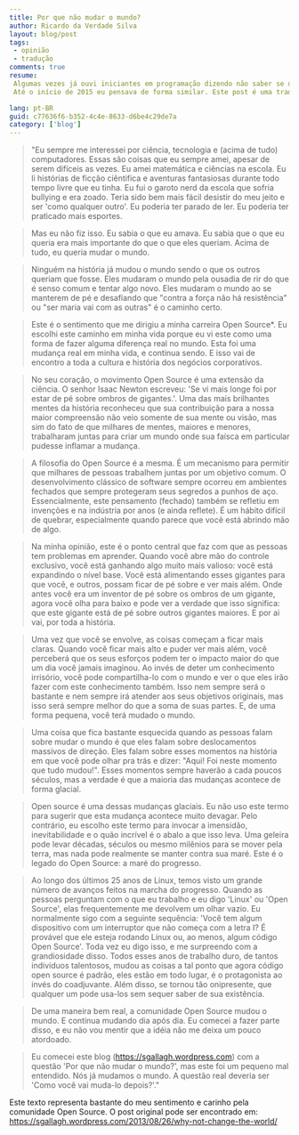 ```yaml
---
title: Por que não mudar o mundo?
author: Ricardo da Verdade Silva
layout: blog/post
tags:
 - opinião
 - tradução
comments: true
resume:
 Algumas vezes já ouvi iniciantes em programação dizendo não saber se querem ser realmente programadores por achar que com programação a única coisa que você vai fazer na vida é enriquecer algum empresário.
 Até o início de 2015 eu pensava de forma similar. Este post é uma tradução livre do post de Stephen Gallagher que mostra como é possível mudar o mundo com programação.

lang: pt-BR
guid: c77636f6-b352-4c4e-8633-d6be4c29de7a
category: ['blog']
---
```


> "Eu sempre me interessei por ciência, tecnologia e (acima de tudo) computadores. Essas são coisas que eu sempre amei, apesar de serem difíceis as vezes. Eu amei matemática e ciências na escola. Eu li histórias de ficção ciêntifica e aventuras fantasiosas durante todo tempo livre que eu tinha. Eu fui o garoto nerd da escola que sofria bullying e era zoado. Teria sido bem mais fácil desistir do meu jeito e ser 'como qualquer outro'. Eu poderia ter parado de ler. Eu poderia ter praticado mais esportes.

> Mas eu não fiz isso. Eu sabia o que eu amava. Eu sabia que o que eu queria era mais importante do que o que eles queriam. Acima de tudo, eu queria mudar o mundo.

> Ninguém na história já mudou o mundo sendo o que os outros queriam que fosse. Eles mudaram o mundo pela ousadia de rir do que é senso comum e tentar algo novo. Eles mudaram o mundo ao se manterem de pé e desafiando que "contra a força não há resistência" ou "ser maria vai com as outras" é o caminho certo.

> Este é o sentimento que me dirigiu a minha carreira Open Source*. Eu escolhi este caminho em minha vida porque eu vi este como uma forma de fazer alguma diferença real no mundo. Esta foi uma mudança real em minha vida, e continua sendo. E isso vai de encontro a toda a cultura e história dos negócios corporativos.

> No seu coração, o movimento Open Source é uma extensão da ciência. O senhor Isaac Newton escreveu: 'Se vi mais longe foi por estar de pé sobre ombros de gigantes.'. Uma das mais brilhantes mentes da história reconheceu que sua contribuição para a nossa maior compreensão não veio somente de sua mente ou visão, mas sim do fato de que milhares de mentes, maiores e menores, trabalharam juntas para criar um mundo onde sua faísca em particular pudesse inflamar a mudança.

> A filosofia do Open Source é a mesma. É um mecanismo para permitir que milhares de pessoas trabalhem juntas por um objetivo comum. O desenvolvimento clássico de software sempre ocorreu em ambientes fechados que sempre protegeram seus segredos a punhos de aço. Essencialmente, este pensamento (fechado) também se refletiu em invenções e na indústria por anos (e ainda reflete). É um hábito difícil de quebrar, especialmente quando parece que você está abrindo mão de algo.

> Na minha opinião, este é o ponto central que faz com que as pessoas tem problemas em aprender. Quando você abre mão do controle exclusivo, você está ganhando algo muito mais valioso: você está expandindo o nível base. Você está alimentando esses gigantes para que você, e outros, possam ficar de pé sobre e ver mais além. Onde antes você era um inventor de pé sobre os ombros de um gigante, agora você olha para baixo e pode ver a verdade que isso significa: que este gigante está de pé sobre outros gigantes maiores. E por ai vai, por toda a história.

> Uma vez que você se envolve, as coisas começam a ficar mais claras. Quando você ficar mais alto e puder ver mais além, você perceberá que os seus esforços podem ter o impacto maior do que um dia você jamais imaginou. Ao invés de deter um conhecimento irrisório, você pode compartilha-lo com o mundo e ver o que eles irão fazer com este conhecimento também. Isso nem sempre será o bastante e nem sempre irá atender aos seus objetivos originais, mas isso será sempre melhor do que a soma de suas partes. E, de uma forma pequena, você terá mudado o mundo.

> Uma coisa que fica bastante esquecida quando as pessoas falam sobre mudar o mundo é que eles falam sobre deslocamentos massivos de direção. Eles falam sobre esses momentos na história em que você pode olhar pra trás e dizer: "Aqui! Foi neste momento que tudo mudou!". Esses momentos sempre haverão a cada poucos séculos, mas a verdade é que a maioria das mudanças acontece de forma glacial.

> Open source é uma dessas mudanças glaciais. Eu não uso este termo para sugerir que esta mudança acontece muito devagar. Pelo contrário, eu escolho este termo para invocar a imensidão, inevitabilidade e o quão incrível é o abalo a que isso leva. Uma geleira pode levar décadas, séculos ou mesmo milênios para se mover pela terra, mas nada pode realmente se manter contra sua maré. Este é o legado do Open Source: a maré do progresso.

> Ao longo dos últimos 25 anos de Linux, temos visto um grande número de avanços feitos na marcha do progresso. Quando as pessoas perguntam com o que eu trabalho e eu digo 'Linux' ou 'Open Source', elas frequentemente me devolvem um olhar vazio. Eu normalmente sigo com a seguinte sequência: 'Você tem algum dispositivo com um interruptor que não começa com a letra I? É provável que ele esteja rodando Linux ou, ao menos, algum código Open Source'. Toda vez eu digo isso, e me surpreendo com a grandiosidade disso. Todos esses anos de trabalho duro, de tantos indivíduos talentosos, mudou as coisas a tal ponto que agora código open source é padrão, eles estão em todo lugar, é o protagonista ao invés do coadjuvante. Além disso, se tornou tão onipresente, que qualquer um pode usa-los sem sequer saber de sua existência.

> De uma maneira bem real, a comunidade Open Source mudou o mundo. E continua mudando dia após dia. Eu comecei a fazer parte disso, e eu não vou mentir que a idéia não me deixa um pouco atordoado.

> Eu comecei este blog (https://sgallagh.wordpress.com) com a questão 'Por que não mudar o mundo?', mas este foi um pequeno mal entendido. Nós já mudamos o mundo. A questão real deveria ser 'Como você vai muda-lo depois?'."

Este texto representa bastante do meu sentimento e carinho pela comunidade Open Source. O post original pode ser encontrado em: https://sgallagh.wordpress.com/2013/08/26/why-not-change-the-world/
